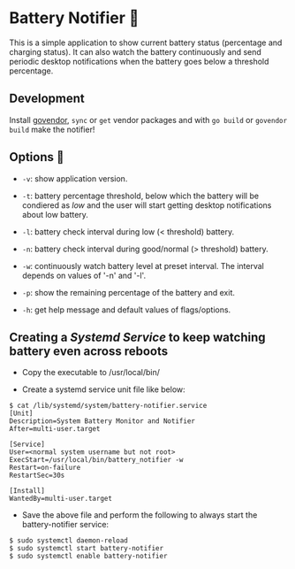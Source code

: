 # Battery Notifier :battery:
This is a simple application to show current battery status (percentage and charging status). It can also watch the battery continuously and send periodic desktop notifications when the battery goes below a threshold percentage.

## Development
Install [govendor](https://github.com/kardianos/govendor), `sync` or `get`
vendor packages and with `go build` or `govendor build` make the notifier!

## Options :construction_worker:
* `-v`: show application version.
* `-t`: battery percentage threshold, below which the battery will be condiered as *low* and the user will start getting desktop notifications about low battery.

* `-l`: battery check interval during low (< threshold) battery.

* `-n`: battery check interval during good/normal (> threshold) battery.

* `-w`: continuously watch battery level at preset interval. The interval depends on values of '-n' and '-l'.

* `-p`: show the remaining percentage of the battery and exit.

* `-h`: get help message and default values of flags/options.

## Creating a *Systemd Service* to keep watching battery even across reboots
* Copy the executable to /usr/local/bin/

* Create a systemd service unit file like below:
```
$ cat /lib/systemd/system/battery-notifier.service 
[Unit]
Description=System Battery Monitor and Notifier
After=multi-user.target

[Service]
User=<normal system username but not root>
ExecStart=/usr/local/bin/battery_notifier -w
Restart=on-failure
RestartSec=30s

[Install]
WantedBy=multi-user.target
```

* Save the above file and perform the following to always start the battery-notifier service:
```
$ sudo systemctl daemon-reload
$ sudo systemctl start battery-notifier
$ sudo systemctl enable battery-notifier
```
